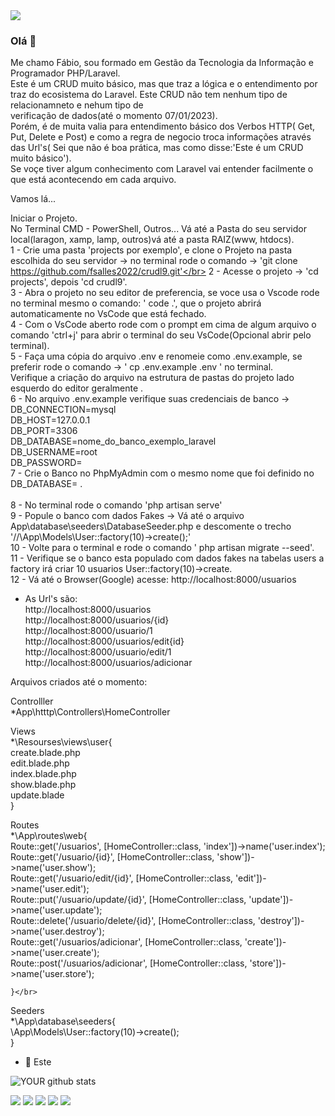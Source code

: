 <img src="https://github.com/pr2tik1/pr2tik1/blob/master/IMAGE-NAME">

### Olá 👋
 
Me chamo Fábio, sou formado em Gestão da Tecnologia da Informação e Programador PHP/Laravel.</br>
Este é um CRUD muito básico, mas que traz a lógica e o entendimento por traz do ecosistema do Laravel. Este CRUD não tem nenhum tipo de relacionamneto e nehum tipo de</br> verificação de dados(até o momento 07/01/2023).</br>
Porém, é de muita valia para entendimento básico dos Verbos HTTP( Get, Put, Delete e Post) e como a regra de negocio troca informações através das Url's( Sei que não é boa prática, mas como disse:'Este é um CRUD muito básico').</br>
Se voçe tiver algum conhecimento com Laravel vai entender facilmente o que está acontecendo em cada arquivo.</br>

Vamos lá...</br>

Iniciar o Projeto.</br>
No Terminal CMD - PowerShell, Outros... Vá até a Pasta do seu servidor local(laragon, xamp, lamp, outros)vá até a pasta RAIZ(www, htdocs).</br>
1 - Crie uma pasta 'projects por exemplo', e clone o Projeto na pasta escolhida do seu servidor -> no terminal rode o comando -> 'git clone https://github.com/fsalles2022/crudl9.git'</br>
2 - Acesse o projeto -> 'cd projects', depois 'cd crudl9'.</br>
3 - Abra o projeto no seu editor de preferencia, se voce usa o Vscode rode no terminal mesmo o comando: ' code .', que o projeto abrirá automaticamente no VsCode que está fechado.</br>
4 - Com o VsCode aberto rode com o prompt em cima de algum arquivo o comando 'ctrl+j' para abrir o terminal do seu VsCode(Opcional abrir pelo terminal).</br>
5 - Faça uma cópia do arquivo .env e renomeie como .env.example, se preferir rode o comando -> ' cp .env.example .env ' no terminal.</br>
Verifique a criação do arquivo na estrutura de pastas do projeto lado esquerdo do editor geralmente .</br>
6 - No arquivo .env.example verifique suas credenciais de banco -> </br>
                        DB_CONNECTION=mysql</br>
                        DB_HOST=127.0.0.1</br>
                        DB_PORT=3306</br>
                        DB_DATABASE=nome_do_banco_exemplo_laravel</br>
                        DB_USERNAME=root</br>
                        DB_PASSWORD=</br>
7 - Crie o Banco no PhpMyAdmin com o mesmo nome que foi definido no DB_DATABASE= .</br>                    
8 - No terminal rode o comando 'php artisan serve' </br>
9 - Popule o banco com dados Fakes -> Vá até o arquivo App\database\seeders\DatabaseSeeder.php e descomente o trecho '//\App\Models\User::factory(10)->create();'</br>
10 - Volte para o terminal e rode o comando ' php artisan migrate --seed'.</br>
11 - Verifique se o banco esta populado com dados fakes na tabelas users a factory irá criar 10 usuarios User::factory(10)->create.</br>
12 - Vá até o Browser(Google) acesse: http://localhost:8000/usuarios</br>

* As Url's são:</br>
http://localhost:8000/usuarios</br>
http://localhost:8000/usuarios/{id}</br>
http://localhost:8000/usuario/1</br>
http://localhost:8000/usuarios/edit{id}</br>
http://localhost:8000/usuario/edit/1</br>
http://localhost:8000/usuarios/adicionar</br>


Arquivos criados até o momento:</br>

Controlller</br>
*App\htttp\Controllers\HomeController</br>

Views</br>
*\Resourses\views\user{</br>
    create.blade.php</br>
    edit.blade.php</br>
    index.blade.php</br>
    show.blade.php</br>
    update.blade</br>
    }</br>

Routes   </br>
*\App\routes\web{</br>
Route::get('/usuarios', [HomeController::class, 'index'])->name('user.index');</br>
Route::get('/usuario/{id}', [HomeController::class, 'show'])->name('user.show');</br>
Route::get('/usuario/edit/{id}', [HomeController::class, 'edit'])->name('user.edit');</br>
Route::put('/usuario/update/{id}', [HomeController::class, 'update'])->name('user.update');</br>
Route::delete('/usuario/delete/{id}', [HomeController::class, 'destroy'])->name('user.destroy');</br>
Route::get('/usuarios/adicionar', [HomeController::class, 'create'])->name('user.create');</br>
Route::post('/usuarios/adicionar', [HomeController::class, 'store'])->name('user.store');</br>

    }</br>

Seeders</br>
*\App\database\seeders{</br>
\App\Models\User::factory(10)->create();</br>
 }</br>


- 🤝 Este 

![YOUR github stats](https://github-readme-stats.vercel.app/api?username=fsalles2022)</br>

[<img src="https://img.shields.io/badge/twitter-%231DA1F2.svg?&style=for-the-badge&logo=twitter&logoColor=white" />](https://twitter.com/USERNAME) [<img src="https://img.shields.io/badge/medium-%2312100E.svg?&style=for-the-badge&logo=medium&logoColor=white" />](https://medium.com/USERNAME)  [<img src="https://img.shields.io/badge/linkedin-%230077B5.svg?&style=for-the-badge&logo=linkedin&logoColor=white" />](https://www.linkedin.com/in/fabio-salles-47a85988/) [<img src = "https://img.shields.io/badge/instagram-%23E4405F.svg?&style=for-the-badge&logo=instagram&logoColor=white">](https://www.instagram.com/USERNAME/) [<img src = "https://img.shields.io/badge/facebook-%231877F2.svg?&style=for-the-badge&logo=facebook&logoColor=white">](https://www.facebook.com/USERNAME)